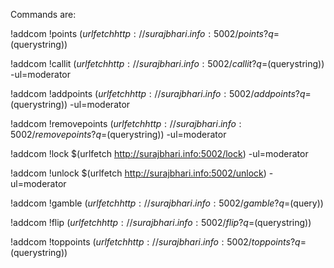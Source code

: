 Commands are: </br>

​!addcom !points $(urlfetch http://surajbhari.info:5002/points?q=$(querystring)) </br>

​!addcom !callit $(urlfetch http://surajbhari.info:5002/callit?q=$(querystring)) -ul=moderator </br>

​!addcom !addpoints $(urlfetch http://surajbhari.info:5002/addpoints?q=$(querystring)) -ul=moderator </br>

​!addcom !removepoints $(urlfetch http://surajbhari.info:5002/removepoints?q=$(querystring)) -ul=moderator </br>

!addcom !lock $(urlfetch http://surajbhari.info:5002/lock) -ul=moderator </br>

!addcom !unlock $(urlfetch http://surajbhari.info:5002/unlock) -ul=moderator </br>

​!addcom !gamble $(urlfetch http://surajbhari.info:5002/gamble?q=$(query)) </br>

​!addcom !flip $(urlfetch http://surajbhari.info:5002/flip?q=$(querystring)) </br>

!addcom !toppoints $(urlfetch http://surajbhari.info:5002/toppoints?q=$(querystring)) </br>